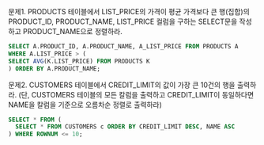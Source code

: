 문제1. PRODUCTS 테이블에서 LIST_PRICE의 가격이 평균 가격보다 큰 행(집합)의 PRODUCT_ID, PRODUCT_NAME, LIST_PRICE 컬럼을 구하는 SELECT문을 작성하고 PRODUCT_NAME으로 정렬하라.

```SQL
SELECT A.PRODUCT_ID, A.PRODUCT_NAME, A_LIST_PRICE FROM PRODUCTS A
WHERE A.LIST_PRICE > (
SELECT AVG(K.LIST_PRICE) FROM PRODUCTS K
) ORDER BY A.PRODUCT_NAME;
```

문제2. CUSTOMERS 테이블에서 CREDIT_LIMIT의 값이 가장 큰 10건의 행을 출력하라.
(단, CUSTOMERS 테이블의 모든 칼럼을 출력하고 CREDIT_LIMIT이 동일하다면 NAME을 칼럼을 기준으로 오름차순 정렬로 출력하라)

```SQL
SELECT * FROM (
  SELECT * FROM CUSTOMERS c ORDER BY CREDIT_LIMIT DESC, NAME ASC
) WHERE ROWNUM <= 10;
```
